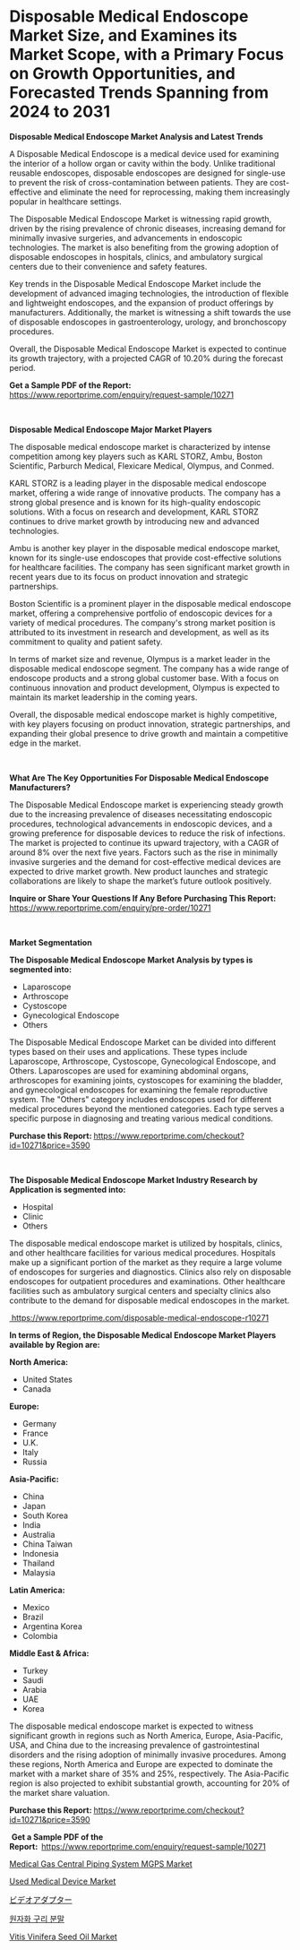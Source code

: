 <p><h1>Disposable Medical Endoscope Market Size, and Examines its Market Scope, with a Primary Focus on Growth Opportunities, and Forecasted Trends Spanning from 2024 to 2031</h1></p><p><strong>Disposable Medical Endoscope Market Analysis and Latest Trends</strong></p>
<p><p>A Disposable Medical Endoscope is a medical device used for examining the interior of a hollow organ or cavity within the body. Unlike traditional reusable endoscopes, disposable endoscopes are designed for single-use to prevent the risk of cross-contamination between patients. They are cost-effective and eliminate the need for reprocessing, making them increasingly popular in healthcare settings.</p><p>The Disposable Medical Endoscope Market is witnessing rapid growth, driven by the rising prevalence of chronic diseases, increasing demand for minimally invasive surgeries, and advancements in endoscopic technologies. The market is also benefiting from the growing adoption of disposable endoscopes in hospitals, clinics, and ambulatory surgical centers due to their convenience and safety features.</p><p>Key trends in the Disposable Medical Endoscope Market include the development of advanced imaging technologies, the introduction of flexible and lightweight endoscopes, and the expansion of product offerings by manufacturers. Additionally, the market is witnessing a shift towards the use of disposable endoscopes in gastroenterology, urology, and bronchoscopy procedures.</p><p>Overall, the Disposable Medical Endoscope Market is expected to continue its growth trajectory, with a projected CAGR of 10.20% during the forecast period.</p></p>
<p><strong>Get a Sample PDF of the Report:&nbsp;</strong> <a href="https://www.reportprime.com/enquiry/request-sample/10271">https://www.reportprime.com/enquiry/request-sample/10271</a></p>
<p>&nbsp;</p>
<p><strong>Disposable Medical Endoscope Major Market Players</strong></p>
<p><p>The disposable medical endoscope market is characterized by intense competition among key players such as KARL STORZ, Ambu, Boston Scientific, Parburch Medical, Flexicare Medical, Olympus, and Conmed. </p><p>KARL STORZ is a leading player in the disposable medical endoscope market, offering a wide range of innovative products. The company has a strong global presence and is known for its high-quality endoscopic solutions. With a focus on research and development, KARL STORZ continues to drive market growth by introducing new and advanced technologies.</p><p>Ambu is another key player in the disposable medical endoscope market, known for its single-use endoscopes that provide cost-effective solutions for healthcare facilities. The company has seen significant market growth in recent years due to its focus on product innovation and strategic partnerships.</p><p>Boston Scientific is a prominent player in the disposable medical endoscope market, offering a comprehensive portfolio of endoscopic devices for a variety of medical procedures. The company's strong market position is attributed to its investment in research and development, as well as its commitment to quality and patient safety.</p><p>In terms of market size and revenue, Olympus is a market leader in the disposable medical endoscope segment. The company has a wide range of endoscope products and a strong global customer base. With a focus on continuous innovation and product development, Olympus is expected to maintain its market leadership in the coming years.</p><p>Overall, the disposable medical endoscope market is highly competitive, with key players focusing on product innovation, strategic partnerships, and expanding their global presence to drive growth and maintain a competitive edge in the market.</p></p>
<p>&nbsp;</p>
<p><strong>What Are The Key Opportunities For Disposable Medical Endoscope Manufacturers?</strong></p>
<p><p>The Disposable Medical Endoscope market is experiencing steady growth due to the increasing prevalence of diseases necessitating endoscopic procedures, technological advancements in endoscopic devices, and a growing preference for disposable devices to reduce the risk of infections. The market is projected to continue its upward trajectory, with a CAGR of around 8% over the next five years. Factors such as the rise in minimally invasive surgeries and the demand for cost-effective medical devices are expected to drive market growth. New product launches and strategic collaborations are likely to shape the market’s future outlook positively.</p></p>
<p><strong>Inquire or Share Your Questions If Any Before Purchasing This Report:</strong> <a href="https://www.reportprime.com/enquiry/pre-order/10271">https://www.reportprime.com/enquiry/pre-order/10271</a></p>
<p>&nbsp;</p>
<p><strong>Market Segmentation</strong></p>
<p><strong>The Disposable Medical Endoscope Market Analysis by types is segmented into:</strong></p>
<p><ul><li>Laparoscope</li><li>Arthroscope</li><li>Cystoscope</li><li>Gynecological Endoscope</li><li>Others</li></ul></p>
<p><p>The Disposable Medical Endoscope Market can be divided into different types based on their uses and applications. These types include Laparoscope, Arthroscope, Cystoscope, Gynecological Endoscope, and Others. Laparoscopes are used for examining abdominal organs, arthroscopes for examining joints, cystoscopes for examining the bladder, and gynecological endoscopes for examining the female reproductive system. The "Others" category includes endoscopes used for different medical procedures beyond the mentioned categories. Each type serves a specific purpose in diagnosing and treating various medical conditions.</p></p>
<p><strong>Purchase this Report:&nbsp;</strong><a href="https://www.reportprime.com/checkout?id=10271&price=3590">https://www.reportprime.com/checkout?id=10271&price=3590</a></p>
<p>&nbsp;</p>
<p><strong>The Disposable Medical Endoscope Market Industry Research by Application is segmented into:</strong></p>
<p><ul><li>Hospital</li><li>Clinic</li><li>Others</li></ul></p>
<p><p>The disposable medical endoscope market is utilized by hospitals, clinics, and other healthcare facilities for various medical procedures. Hospitals make up a significant portion of the market as they require a large volume of endoscopes for surgeries and diagnostics. Clinics also rely on disposable endoscopes for outpatient procedures and examinations. Other healthcare facilities such as ambulatory surgical centers and specialty clinics also contribute to the demand for disposable medical endoscopes in the market.</p></p>
<p><a href="https://www.reportprime.com/disposable-medical-endoscope-r10271">&nbsp;https://www.reportprime.com/disposable-medical-endoscope-r10271</a></p>
<p><strong>In terms of Region, the Disposable Medical Endoscope Market Players available by Region are:</strong></p>
<p>
    <p> <strong> North America: </strong>
        <ul>
            <li>United States</li>
            <li>Canada</li>
        </ul>
        </p> 
    <p> <strong> Europe: </strong>
        <ul>
            <li>Germany</li>
            <li>France</li>
            <li>U.K.</li>
            <li>Italy</li>
            <li>Russia</li>
        </ul>
        </p> 
    <p> <strong> Asia-Pacific: </strong>
        <ul>
            <li>China</li>
            <li>Japan</li>
            <li>South Korea</li>
            <li>India</li>
            <li>Australia</li>
            <li>China Taiwan</li>
            <li>Indonesia</li>
            <li>Thailand</li>
            <li>Malaysia</li>
        </ul>
        </p> 
    <p> <strong> Latin America: </strong>
        <ul>
            <li>Mexico</li>
            <li>Brazil</li>
            <li>Argentina Korea</li>
            <li>Colombia</li>
        </ul>
        </p> 
    <p> <strong> Middle East & Africa: </strong>
        <ul>
            <li>Turkey</li>
            <li>Saudi</li>
            <li>Arabia</li>
            <li>UAE</li>
            <li>Korea</li>
        </ul>
    </p>
    </p>
<p><p>The disposable medical endoscope market is expected to witness significant growth in regions such as North America, Europe, Asia-Pacific, USA, and China due to the increasing prevalence of gastrointestinal disorders and the rising adoption of minimally invasive procedures. Among these regions, North America and Europe are expected to dominate the market with a market share of 35% and 25%, respectively. The Asia-Pacific region is also projected to exhibit substantial growth, accounting for 20% of the market share valuation.</p></p>
<p><strong>Purchase this Report: </strong><a href="https://www.reportprime.com/checkout?id=10271&price=3590">https://www.reportprime.com/checkout?id=10271&price=3590</a></p>
<p>&nbsp;<strong>Get a Sample PDF of the Report:&nbsp;&nbsp;</strong><a href="https://www.reportprime.com/enquiry/request-sample/10271">https://www.reportprime.com/enquiry/request-sample/10271</a></p>
<p><strong></strong></p>
<p><p><a href="https://github.com/khkjaxbn36/Market-Research-Report-List-1/blob/main/medical-gas-central-piping-system-mgps-market.md">Medical Gas Central Piping System MGPS Market</a></p><p><a href="https://github.com/bushilahore52/Market-Research-Report-List-1/blob/main/used-medical-device-market.md">Used Medical Device Market</a></p><p><a href="https://github.com/ihabdkwlxs948/Market-Research-Report-List-3/blob/main/878470695807.md">ビデオアダプター</a></p><p><a href="https://github.com/hxzi07639916/Market-Research-Report-List-3/blob/main/4958177120954.md">원자화 구리 분말</a></p><p><a href="https://medium.com/@nyahmertz1962/global-vitis-vinifera-seed-oil-market-status-2024-2031-and-forecast-by-region-product-end-a9cb24fe9de2">Vitis Vinifera Seed Oil Market</a></p></p>